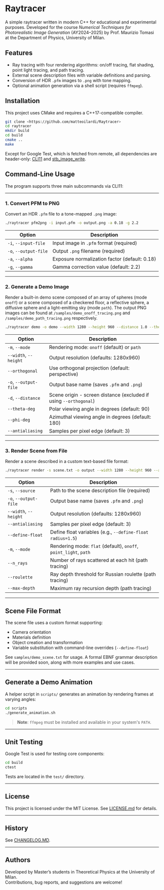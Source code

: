 # Raytracer

A simple raytracer written in modern C++ for educational and experimental purposes. Developed for the course *Numerical Techniques for Photorealistic Image Generation* (AY2024–2025) by Prof. Maurizio Tomasi at the Department of Physics, University of Milan.

## Features

- Ray tracing with four rendering algorithms: on/off tracing, flat shading, point light tracing, and path tracing.
- External scene description files with variable definitions and parsing.
- Conversion of HDR `.pfm` images to `.png` with tone mapping.
- Optional animation generation via a shell script (requires `ffmpeg`).

## Installation

This project uses CMake and requires a C++17-compatible compiler.

```bash
git clone <https://github.com/matteoilardi/Raytracer>
cd raytracer
mkdir build
cd build
cmake ..
make
```

Except for Google Test, which is fetched from remote, all dependencies are header-only: [CLI11](https://github.com/CLIUtils/CLI11) and [stb_image_write](https://github.com/nothings/stb).

## Command-Line Usage

The program supports three main subcommands via CLI11:

---

### 1. Convert PFM to PNG

Convert an HDR `.pfm` file to a tone-mapped `.png` image:

```bash
./raytracer pfm2png -i input.pfm -o output.png -a 0.18 -g 2.2
```

| Option               | Description                                     |
|----------------------|-------------------------------------------------|
| `-i`, `--input-file` | Input image in `.pfm` format (required)         |
| `-o`, `--output-file`| Output `.png` filename (required)               |
| `-a`, `--alpha`      | Exposure normalization factor (default: 0.18)   |
| `-g`, `--gamma`      | Gamma correction value (default: 2.2)           |

---

### 2. Generate a Demo Image

Render a built-in demo scene composed of an array of spheres (mode `onoff`) or a scene composed of a checkered floor, a reflective sphere, a diffusive sphere and a light-emitting sky (mode `path`).
The output PNG images can be found at `/samples/demo_onoff_tracing.png` and `/samples/demo_path_tracing.png` respectively.

```bash
./raytracer demo -o demo --width 1280 --height 960 --distance 1.0 --theta-deg 90 --phi-deg 180 --antialiasing 3
```

| Option               | Description                                                               |
|----------------------|---------------------------------------------------------------------------|
| `-m`, `--mode`       | Rendering mode: `onoff` (default) or `path`                               |
| `--width`, `--height`| Output resolution (defaults: 1280x960)                                    |
| `--orthogonal`       | Use orthogonal projection (default: perspective)                          |
| `-o`, `--output-file`| Output base name (saves `.pfm` and `.png`)                                |
| `-d`, `--distance`   | Scene origin - screen distance (excluded if using `--orthogonal`)         |
| `--theta-deg`        | Polar viewing angle in degrees (default: 90)                              |
| `--phi-deg`          | Azimuthal viewing angle in degrees (default: 180)                         |
| `--antialiasing`     | Samples per pixel edge (default: 3)                                       |

---

### 3. Render Scene from File

Render a scene described in a custom text-based file format:

```bash
./raytracer render -s scene.txt -o output --width 1280 --height 960 --antialiasing 3 --define-float radius=1.5
```

| Option               | Description                                           |
|----------------------|-------------------------------------------------------|
| `-s`, `--source`     | Path to the scene description file (required)         |
| `-o`, `--output-file`| Output base name (saves `.pfm` and `.png`)            |
| `--width`, `--height`| Output resolution (defaults: 1280x960)                |
| `--antialiasing`     | Samples per pixel edge (default: 3)                   |
| `--define-float`     | Define float variables (e.g., `--define-float radius=1.5`) |
| `-m`, `--mode`       | Rendering mode: `flat` (default), `onoff`, `point_light`, `path` |
| `--n_rays`           | Number of rays scattered at each hit (path tracing)   |
| `--roulette`         | Ray depth threshold for Russian roulette (path tracing) |
| `--max-depth`        | Maximum ray recursion depth (path tracing)           |

---

## Scene File Format

The scene file uses a custom format supporting:
- Camera orientation
- Materials definition
- Object creation and transformation
- Variable substitution with command-line overrides (`--define-float`)

See `samples/demo_scene.txt` for usage. A formal EBNF grammar description will be provided soon, along with more examples and use cases.

---

## Generate a Demo Animation

A helper script in `scripts/` generates an animation by rendering frames at varying angles:

```bash
cd scripts
./generate_animation.sh
```

> **Note**: `ffmpeg` must be installed and available in your system's `PATH`.

---

## Unit Testing

Google Test is used for testing core components:

```bash
cd build
ctest
```

Tests are located in the `test/` directory.

---

## License

This project is licensed under the MIT License. See [LICENSE.md](https://github.com/matteoilardi/Raytracer/blob/main/LICENSE.md) for details.

---

## History

See [CHANGELOG.MD](https://github.com/matteoilardi/Raytracer/blob/main/CHANGELOG.md).

---

## Authors

Developed by Master’s students in Theoretical Physics at the University of Milan.  
Contributions, bug reports, and suggestions are welcome!
